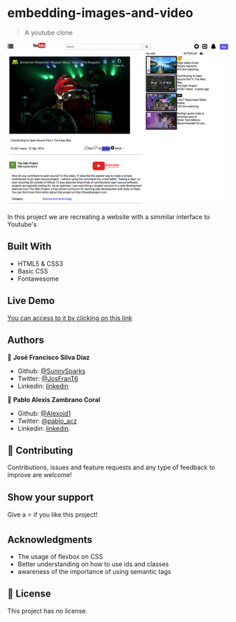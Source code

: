 # embedding-images-and-video

> A youtube clone

![screenshot](./screenshot.png)

In this project we are recreating a website with a simmilar interface to Youtube's

## Built With

- HTML5 & CSS3
- Basic CSS
- Fontawesome

## Live Demo

[You can access to it by clicking on this link](https://sunnysparks.github.io/embedding-images-and-video/)


## Authors

👤 **José Francisco Silva Díaz**

- Github: [@SunnySparks](https://github.com/SunnySparks)
- Twitter: [@JosFranT6](https://twitter.com/JosFranT6)
- Linkedin: [linkedin](https://www.linkedin.com/in/josé-francisco-silva-díaz-a2a9421a6)

👤 **Pablo Alexis Zambrano Coral**

- Github: [@Alexoid1](https://github.com/Alexoid1)
- Twitter: [@pablo_acz](https://twitter.com/pablo_acz)
- Linkedin: [linkedin](https://www.linkedin.com/in/pablo-alexis-zambrano-coral-7a614a189/).

## 🤝 Contributing

Contributions, issues and feature requests and any type of feedback to improve are welcome!

## Show your support

Give a ⭐️ if you like this project!

## Acknowledgments

- The usage of flexbox on CSS
- Better understanding on how to use ids and classes
- awareness of the importance of using semantic  tags

## 📝 License

This project has no license.
